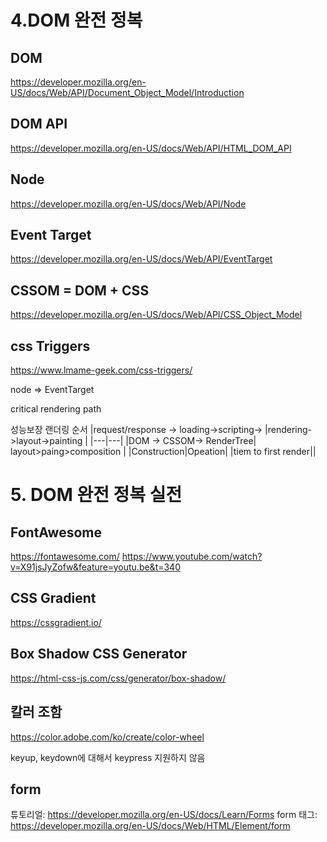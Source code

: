 # 4.DOM 완전 정복

## DOM

https://developer.mozilla.org/en-US/docs/Web/API/Document_Object_Model/Introduction

## DOM API

https://developer.mozilla.org/en-US/docs/Web/API/HTML_DOM_API

## Node

https://developer.mozilla.org/en-US/docs/Web/API/Node

## Event Target

https://developer.mozilla.org/en-US/docs/Web/API/EventTarget

## CSSOM = DOM + CSS

https://developer.mozilla.org/en-US/docs/Web/API/CSS_Object_Model

## css Triggers

https://www.lmame-geek.com/css-triggers/

node => EventTarget

critical rendering path

성능보장 랜더링 순서
|request/response -> loading->scripting-> |rendering->layout->painting |
|---|---|
|DOM -> CSSOM-> RenderTree| layout>paing>composition |
|Construction|Opeation|
|tiem to first render||

# 5. DOM 완전 정복 실전

## FontAwesome

https://fontawesome.com/
https://www.youtube.com/watch?v=X91jsJyZofw&feature=youtu.be&t=340

## CSS Gradient

https://cssgradient.io/

## Box Shadow CSS Generator

https://html-css-js.com/css/generator/box-shadow/

## 칼러 조함
https://color.adobe.com/ko/create/color-wheel

keyup, keydown에 대해서
keypress 지원하지 않음

## form
튜토리얼: https://developer.mozilla.org/en-US/docs/Learn/Forms
form 태그: https://developer.mozilla.org/en-US/docs/Web/HTML/Element/form
